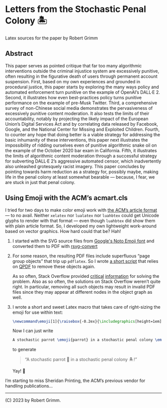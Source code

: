 # Letters from the Stochastic Penal Colony 🏝

Latex sources for the paper by Robert Grimm


## Abstract

This paper serves as pointed critique that far too many algorithmic
interventions outside the criminal injustice system are excessively punitive,
often resulting in the figurative death of users through permanent account
suspension. First, based on my own experiences and grounded in procedural
justice, this paper starts by exploring the many ways policy and automated
enforcement turn punitive on the example of OpenAI’s DALL·E 2. Second, it
illustrates how even best-practices policy turns punitive performance on the
example of pre-Musk Twitter. Third, a comprehensive survey of non-Chinese social
media demonstrates the pervasiveness of excessively punitive content moderation.
It also tests the limits of their accountability, notably by projecting the
likely impact of the European Union’s Digital Services Act and by correlating
data released by Facebook, Google, and the National Center for Missing and
Exploited Children. Fourth, to counter any hope that doing better is a viable
strategy for addressing the basic inhumanity of these interventions, this paper
next illustrates the impossibility of ridding ourselves even of punitive
algorithmic snake oil on the example of the October 2020 bar exam in California.
Fifth, it illustrates the limits of algorithmic content moderation through a
successful strategy for subverting DALL·E 2’s aggressive automated censor, which
inadvertently also unleashed grotesquely racist imagery. This paper concludes by
pointing towards harm reduction as a strategy for, possibly maybe, making life
in the penal colony at least somewhat bearable — because, I fear, we are stuck
in just that penal colony.


## Using Emoji with the ACM’s acmart.cls

I tried for two days to make color emoji work with [the ACM’s article
format](https://github.com/borisveytsman/acmart) — to no avail. Neither
`xelatex` nor `lualatex` nor `luahbtex` could get Unicode glyphs to render with
that format — even though `luahbtex` did show them with plain article format.
So, I developed my own lightweight work-around based on vector graphics. How
hard could that be? Hah!

 1. I started with the SVG source files from [Google's Noto Emoji
    font](https://github.com/googlefonts/noto-emoji) and converted them to PDF
    with [rsvg-convert](https://gitlab.gnome.org/GNOME/librsvg)

 2. For some reason, the resulting PDF files include superfluous “page group
    objects” that trip up `pdflatex`. So I wrote [a short
    script](supplements/fix-page-groups.py) that relies on
    [QPDF](https://github.com/qpdf/qpdf) to remove these objects again.

    As so often, Stack Overflow provided
    [critical](https://tex.stackexchange.com/questions/183149/cant-silence-a-pdftex-pdf-inclusion-multiple-pdfs-with-page-group-error)
    [information](https://tex.stackexchange.com/questions/76273/multiple-pdfs-with-page-group-included-in-a-single-page-warning)
    for solving the problem. Also as so often, the solutions on Stack Overflow
    weren’t quite right. In particular, removing all such objects may result in
    invalid PDF files since they may appear at different nodes in the object
    graph as well.

 3. I wrote a short and sweet Latex macro that takes care of right-sizing the
    emoji for use within text:
    ```latex
    \newcommand\emoji[1]{\raisebox{-0.2ex}{\includegraphics[height=1em]{{#1}}}}
    ```
    Now I can just write
    ```latex
    A stochastic parrot \emoji{parrot} in a stochastic penal colony \emoji{island}!
    ```
    to generate

    > “A stochastic parrot 🦜 in a stochastic penal colony 🏝!”

    Yay! 🎉

I’m starting to miss Sheridan Printing, the ACM’s previous vendor for handling
publications...

---

(C) 2023 by Robert Grimm.
